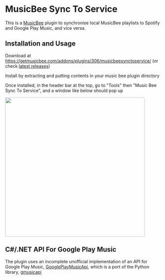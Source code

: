 MusicBee Sync To Service
======================================

This is a [MusicBee](http://getmusicbee.com) plugin to synchronise local MusicBee playlists to Spotify and Google Play Music, and vice versa.

Installation and Usage
---------------------------------
Download at https://getmusicbee.com/addons/plugins/306/musicbeesynctoservice/ (or check [latest releases](https://github.com/mitchhymel/MusicBeeSyncToService/releases))

Install by extracting and putting contents in your music bee plugin directory

Once installed, in the header bar at the top, go to "Tools" then "Music Bee Sync To Service", and a window like below should pop up

<img src="https://github.com/mitchhymel/MusicBeeSyncToService/blob/master/Screenshot.png" height=450 >

C#/.NET API For Google Play Music
----------------------------------

The plugin uses an incomplete unofficial implementation of an API for Google Play Music, [GooglePlayMusicApi](https://github.com/mitchhymel/GooglePlayMusicAPI), which is a port of the Python library, [gmusicapi](https://github.com/simon-weber/Unofficial-Google-Music-API)

